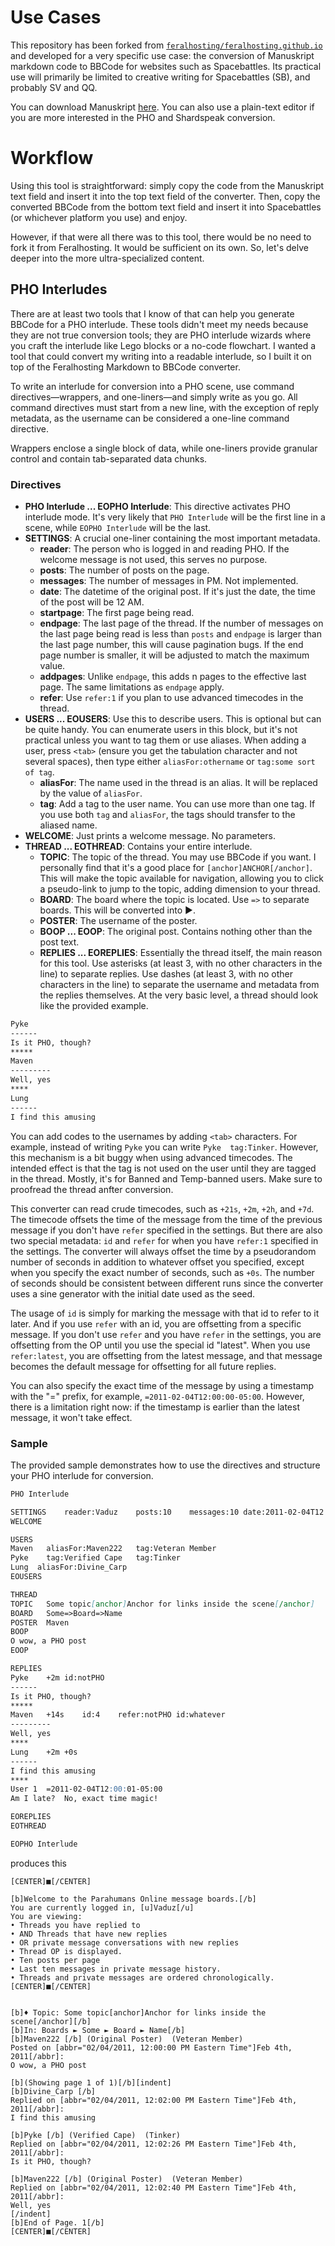 # Use Cases
This repository has been forked from [`feralhosting/feralhosting.github.io`](https://github.com/feralhosting/feralhosting.github.io) and developed for a very specific use case: the conversion of Manuskript markdown code to BBCode for websites such as Spacebattles. Its practical use will primarily be limited to creative writing for Spacebattles (SB), and probably SV and QQ.

You can download Manuskript [here](https://github.com/olivierkes/manuskript). You can also use a plain-text editor if you are more interested in the PHO and Shardspeak conversion.

# Workflow
Using this tool is straightforward: simply copy the code from the Manuskript text field and insert it into the top text field of the converter. Then, copy the converted BBCode from the bottom text field and insert it into Spacebattles (or whichever platform you use) and enjoy.

However, if that were all there was to this tool, there would be no need to fork it from Feralhosting. It would be sufficient on its own. So, let's delve deeper into the more ultra-specialized content.

## PHO Interludes
There are at least two tools that I know of that can help you generate BBCode for a PHO interlude. These tools didn't meet my needs because they are not true conversion tools; they are PHO interlude wizards where you craft the interlude like Lego blocks or a no-code flowchart. I wanted a tool that could convert my writing into a readable interlude, so I built it on top of the Feralhosting Markdown to BBCode converter.

To write an interlude for conversion into a PHO scene, use command directives—wrappers, and one-liners—and simply write as you go. All command directives must start from a new line, with the exception of reply metadata, as the username can be considered a one-line command directive.

Wrappers enclose a single block of data, while one-liners provide granular control and contain tab-separated data chunks.

### Directives
- **PHO Interlude ... EOPHO Interlude**: This directive activates PHO interlude mode. It's very likely that `PHO Interlude` will be the first line in a scene, while `EOPHO Interlude` will be the last.
- **SETTINGS**: A crucial one-liner containing the most important metadata.
  - **reader**: The person who is logged in and reading PHO. If the welcome message is not used, this serves no purpose.
  - **posts**: The number of posts on the page.
  - **messages**: The number of messages in PM. Not implemented.
  - **date**: The datetime of the original post. If it's just the date, the time of the post will be 12 AM.
  - **startpage**: The first page being read.
  - **endpage**: The last page of the thread. If the number of messages on the last page being read is less than `posts` and `endpage` is larger than the last page number, this will cause pagination bugs. If the end page number is smaller, it will be adjusted to match the maximum value.
  - **addpages**: Unlike `endpage`, this adds n pages to the effective last page. The same limitations as `endpage` apply.
  - **refer**: Use `refer:1` if you plan to use advanced timecodes in the thread.
- **USERS ... EOUSERS**: Use this to describe users. This is optional but can be quite handy. You can enumerate users in this block, but it's not practical unless you want to tag them or use aliases. When adding a user, press `<tab>` (ensure you get the tabulation character and not several spaces), then type either `aliasFor:othername` or `tag:some sort of tag`.
  - **aliasFor**: The name used in the thread is an alias. It will be replaced by the value of `aliasFor`.
  - **tag**: Add a tag to the user name. You can use more than one tag. If you use both `tag` and `aliasFor`, the tags should transfer to the aliased name.
- **WELCOME**: Just prints a welcome message. No parameters. 
- **THREAD ... EOTHREAD**: Contains your entire interlude.
  - **TOPIC**: The topic of the thread. You may use BBCode if you want. I personally find that it's a good place for `[anchor]ANCHOR[/anchor]`. This will make the topic available for navigation, allowing you to click a pseudo-link to jump to the topic, adding dimension to your thread.
  - **BOARD**: The board where the topic is located. Use `=>` to separate boards. This will be converted into ►.
  - **POSTER**: The username of the poster.
  - **BOOP ... EOOP**: The original post. Contains nothing other than the post text.
  - **REPLIES ... EOREPLIES**: Essentially the thread itself, the main reason for this tool. Use asterisks (at least 3, with no other characters in the line) to separate replies. Use dashes (at least 3, with no other characters in the line) to separate the username and metadata from the replies themselves. At the very basic level, a thread should look like the provided example. 
```markdown
Pyke
------
Is it PHO, though?
*****
Maven
---------
Well, yes
****
Lung
------
I find this amusing

```
You can add codes to the usernames by adding `<tab>` characters. For example, instead of writing `Pyke` you can write `Pyke  tag:Tinker`. However, this mechanism is a bit buggy when using advanced timecodes. The intended effect is that the tag is not used on the user until they are tagged in the thread. Mostly, it's for Banned and Temp-banned users. Make sure to proofread the thread anfter conversion.

This converter can read crude timecodes, such as `+21s`, `+2m`, `+2h`, and `+7d`. The timecode offsets the time of the message from the time of the previous message if you don't have `refer` specified in the settings. But there are also two special metadata: `id` and `refer` for when you have `refer:1` specified in the settings. The converter will always offset the time by a pseudorandom number of seconds in addition to whatever offset you specified, except when you specify the exact number of seconds, such as `+0s`. The number of seconds should be consistent between different runs since the converter uses a sine generator with the initial date used as the seed.

The usage of `id` is simply for marking the message with that id to refer to it later. And if you use `refer` with an id, you are offsetting from a specific message. If you don't use `refer` and you have `refer` in the settings, you are offsetting from the OP until you use the special id "latest". When you use `refer:latest`, you are offsetting from the latest message, and that message becomes the default message for offsetting for all future replies.

You can also specify the exact time of the message by using a timestamp with the "=" prefix, for example, `=2011-02-04T12:00:00-05:00`. However, there is a limitation right now: if the timestamp is earlier than the latest message, it won't take effect.

### Sample
The provided sample demonstrates how to use the directives and structure your PHO interlude for conversion.

```markdown
PHO Interlude

SETTINGS	reader:Vaduz	posts:10	messages:10	date:2011-02-04T12:00:00-05:00	startpage:1	endpage:557  refer:1
WELCOME

USERS
Maven	aliasFor:Maven222	tag:Veteran Member
Pyke	tag:Verified Cape	tag:Tinker
Lung  aliasFor:Divine_Carp
EOUSERS

THREAD
TOPIC	Some topic[anchor]Anchor for links inside the scene[/anchor]
BOARD	Some=>Board=>Name
POSTER	Maven
BOOP
O wow, a PHO post
EOOP

REPLIES
Pyke	+2m	id:notPHO
------
Is it PHO, though?
*****
Maven	+14s	id:4	refer:notPHO id:whatever
---------
Well, yes
****
Lung	+2m	+0s
------
I find this amusing
****
User 1  =2011-02-04T12:00:01-05:00
Am I late?  No, exact time magic!

EOREPLIES
EOTHREAD

EOPHO Interlude
```
produces this
```bbcode
[CENTER]■[/CENTER]

[b]Welcome to the Parahumans Online message boards.[/b]
You are currently logged in, [u]Vaduz[/u]
You are viewing:
• Threads you have replied to
• AND Threads that have new replies
• OR private message conversations with new replies
• Thread OP is displayed.
• Ten posts per page
• Last ten messages in private message history.
• Threads and private messages are ordered chronologically.
[CENTER]■[/CENTER]


[b]♦ Topic: Some topic[anchor]Anchor for links inside the scene[/anchor][/b]
[b]In: Boards ► Some ► Board ► Name[/b]
[b]Maven222 [/b] (Original Poster)  (Veteran Member) 
Posted on [abbr="02/04/2011, 12:00:00 PM Eastern Time"]Feb 4th, 2011[/abbr]:
O wow, a PHO post

[b](Showing page 1 of 1)[/b][indent]
[b]Divine_Carp [/b]
Replied on [abbr="02/04/2011, 12:02:00 PM Eastern Time"]Feb 4th, 2011[/abbr]:
I find this amusing

[b]Pyke [/b] (Verified Cape)  (Tinker) 
Replied on [abbr="02/04/2011, 12:02:26 PM Eastern Time"]Feb 4th, 2011[/abbr]:
Is it PHO, though?

[b]Maven222 [/b] (Original Poster)  (Veteran Member) 
Replied on [abbr="02/04/2011, 12:02:40 PM Eastern Time"]Feb 4th, 2011[/abbr]:
Well, yes
[/indent]
[b]End of Page. 1[/b]
[CENTER]■[/CENTER]
```
